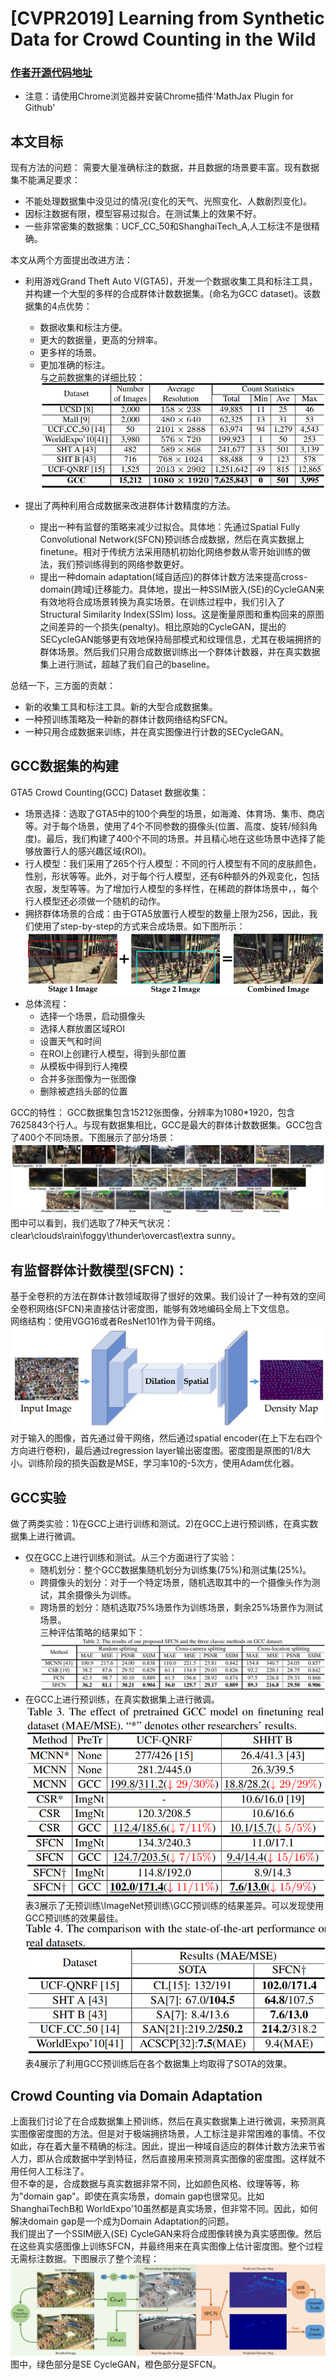 # [CVPR2019] Learning from Synthetic Data for Crowd Counting in the Wild
### [作者开源代码地址](https://gjy3035.github.io/GCC-CL)
+ 注意：请使用Chrome浏览器并安装Chrome插件'MathJax Plugin for Github'
## 本文目标
现有方法的问题：
需要大量准确标注的数据，并且数据的场景要丰富。现有数据集不能满足要求：
  + 不能处理数据集中没见过的情况(变化的天气、光照变化、人数剧烈变化)。
  + 因标注数据有限，模型容易过拟合。在测试集上的效果不好。
  + 一些非常密集的数据集：UCF_CC_50和ShanghaiTech_A,人工标注不是很精确。  

本文从两个方面提出改进方法：
+ 利用游戏Grand Theft Auto V(GTA5)，开发一个数据收集工具和标注工具，并构建一个大型的多样的合成群体计数数据集。(命名为GCC dataset)。该数据集的4点优势：
  + 数据收集和标注方便。
  + 更大的数据量，更高的分辨率。
  + 更多样的场景。
  + 更加准确的标注。  
与之前数据集的详细比较：  
![dataset](./dataset.png)

+ 提出了两种利用合成数据来改进群体计数精度的方法。  
  + 提出一种有监督的策略来减少过拟合。具体地：先通过Spatial Fully Convolutional Network(SFCN)预训练合成数据，然后在真实数据上finetune。相对于传统方法采用随机初始化网络参数从零开始训练的做法，我们预训练得到的网络参数更好。  
  + 提出一种domain adaptation(域自适应)的群体计数方法来提高cross-domain(跨域)迁移能力。具体地，提出一种SSIM嵌入(SE)的CycleGAN来有效地将合成场景转换为真实场景。在训练过程中，我们引入了Structural Similarity Index(SSIm) loss。这是衡量原图和重构回来的原图之间差异的一个损失(penalty)。相比原始的CycleGAN，提出的SECycleGAN能够更有效地保持局部模式和纹理信息，尤其在极端拥挤的群体场景。然后我们只用合成数据训练出一个群体计数器，并在真实数据集上进行测试，超越了我们自己的baseline。

总结一下，三方面的贡献：
+ 新的收集工具和标注工具。新的大型合成数据集。
+ 一种预训练策略及一种新的群体计数网络结构SFCN。
+ 一种只用合成数据来训练，并在真实图像进行计数的SECycleGAN。

## GCC数据集的构建
GTA5 Crowd Counting(GCC) Dataset
数据收集：  
+ 场景选择：选取了GTA5中的100个典型的场景，如海滩、体育场、集市、商店等。对于每个场景，使用了4个不同参数的摄像头(位置、高度、旋转/倾斜角度)。最后，我们构建了400个不同的场景。并且精心地在这些场景中选择了能够放置行人的感兴趣区域(ROI)。
+ 行人模型：我们采用了265个行人模型：不同的行人模型有不同的皮肤颜色，性别，形状等等。此外，对于每个行人模型，还有6种额外的外观变化，包括衣服，发型等等。为了增加行人模型的多样性，在稀疏的群体场景中，，每个行人模型还必须做一个随机的动作。  
+ 拥挤群体场景的合成：由于GTA5放置行人模型的数量上限为256，因此，我们使用了step-by-step的方式来合成场景。如下图所示：  
![step](./step.png)  
+ 总体流程：
    + 选择一个场景，启动摄像头
    + 选择人群放置区域ROI
    + 设置天气和时间
    + 在ROI上创建行人模型，得到头部位置
    + 从模板中得到行人掩模
    + 合并多张图像为一张图像
    + 删除被遮挡头部的位置  

GCC的特性：
GCC数据集包含15212张图像，分辨率为1080*1920，包含7625843个行人。与现有数据集相比，GCC是最大的群体计数数据集。GCC包含了400个不同场景。下图展示了部分场景：  
![scenes](./scenes.png) 
图中可以看到，我们选取了7种天气状况：clear\clouds\rain\foggy\thunder\overcast\extra sunny。  

## 有监督群体计数模型(SFCN)：
基于全卷积的方法在群体计数领域取得了很好的效果。我们设计了一种有效的空间全卷积网络(SFCN)来直接估计密度图，能够有效地编码全局上下文信息。  
网络结构：使用VGG16或者ResNet101作为骨干网络。  
![newtork](./network.png)   
对于输入的图像，首先通过骨干网络，然后通过spatial encoder(在上下左右四个方向进行卷积)，最后通过regression layer输出密度图。密度图是原图的1/8大小。训练阶段的损失函数是MSE，学习率10的-5次方，使用Adam优化器。  

## GCC实验
做了两类实验：1)在GCC上进行训练和测试。2)在GCC上进行预训练，在真实数据集上进行微调。
+ 仅在GCC上进行训练和测试。从三个方面进行了实验：  
  + 随机划分：整个GCC数据集随机划分为训练集(75%)和测试集(25%)。
  + 跨摄像头的划分：对于一个特定场景，随机选取其中的一个摄像头作为测试，其余摄像头为训练。
  + 跨场景的划分：随机选取75%场景作为训练场景，剩余25%场景作为测试场景。  
  三种评估策略的结果如下：  
  ![table2](./table2.png) 
+ 在GCC上进行预训练，在真实数据集上进行微调。  
![table3](./table3.png)   
表3展示了无预训练\ImageNet预训练\GCC预训练的结果差异。可以发现使用GCC预训练的效果最佳。  
![table4](./table4.png)
表4展示了利用GCC预训练后在各个数据集上均取得了SOTA的效果。  

## Crowd Counting via Domain Adaptation
上面我们讨论了在合成数据集上预训练，然后在真实数据集上进行微调，来预测真实图像密度图的方法。但是对于极端拥挤场景，人工标注是非常困难的事情。不仅如此，存在着大量不精确的标注。因此，提出一种域自适应的群体计数方法来节省人力，即从合成数据中学到特征，然后直接用来预测真实图像的密度图。这样就不用任何人工标注了。   
但不幸的是，合成数据与真实数据非常不同，比如颜色风格、纹理等等，称为"domain gap"。即使在真实场景，domain gap也很常见。比如ShanghaiTechB和 WorldExpo'10虽然都是真实场景，但非常不同。因此，如何解决domain gap是一个成为Domain Adaptation的问题。  
我们提出了一个SSIM嵌入(SE) CycleGAN来将合成图像转换为真实感图像。然后在这些真实感图像上训练SFCN，并最终用来在真实图像上估计密度图。整个过程无需标注数据。下图展示了整个流程：  
![SECycleGAN](./SECycleGAN.png)  
图中，绿色部分是SE CycleGAN，橙色部分是SFCN。
